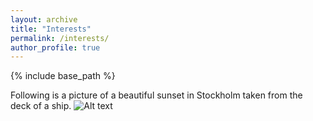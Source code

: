 ```yaml
---
layout: archive
title: "Interests"
permalink: /interests/
author_profile: true
---
```


{% include base_path %}


Following is a picture of a beautiful sunset in Stockholm taken from the deck of a ship.
![Alt text](https://gourav-prateek-sharma.github.io/files/images/1679178556461.jpg "Sunset in Stockholm.")


